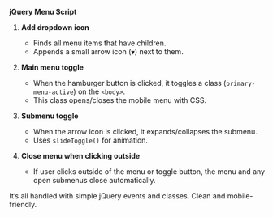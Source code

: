 **jQuery Menu Script**

1. **Add dropdown icon**

   * Finds all menu items that have children.
   * Appends a small arrow icon (`▼`) next to them.

2. **Main menu toggle**

   * When the hamburger button is clicked, it toggles a class (`primary-menu-active`) on the `<body>`.
   * This class opens/closes the mobile menu with CSS.

3. **Submenu toggle**

   * When the arrow icon is clicked, it expands/collapses the submenu.
   * Uses `slideToggle()` for animation.

4. **Close menu when clicking outside**

   * If user clicks outside of the menu or toggle button, the menu and any open submenus close automatically.

It’s all handled with simple jQuery events and classes. Clean and mobile-friendly.
